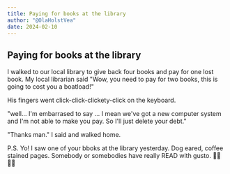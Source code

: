 ```yaml
---
title: Paying for books at the library
author: "@OlaHolstVea"
date: 2024-02-10
---
```



## Paying for books at the library



I walked to our local library to give back four books and pay for one lost book. My local librarian said "Wow, you need to pay for two books, this is going to cost you a boatload!"

His fingers went click-click-clickety-click on the keyboard.

"well... I'm embarrased to say ... I mean we've got a new computer system and I'm not able to make you pay. So I'll just delete your debt."

"Thanks man." I said and walked home.

P.S.
Yo! I saw one of your bboks at the library yesterday. Dog eared, coffee stained pages. Somebody or somebodies have really READ with gusto.
💪🥳🏴‍☠️